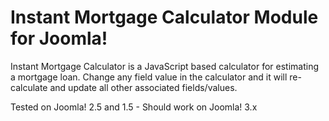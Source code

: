 # Instant Mortgage Calculator Module for Joomla! #

Instant Mortgage Calculator is a JavaScript based calculator for estimating a mortgage loan.
Change any field value in the calculator and it will re-calculate and update all other associated fields/values.

Tested on Joomla! 2.5 and 1.5 - Should work on Joomla! 3.x
